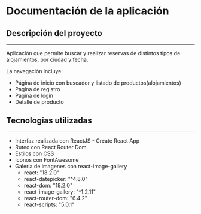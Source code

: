 # Documentación de la aplicación

## Descripción del proyecto

---

Aplicación que permite buscar y realizar reservas de distintos tipos de alojamientos, por ciudad y fecha.

La navegación incluye:

- Página de inicio con buscador y listado de productos(alojamientos)
- Pagina de registro
- Pagina de login
- Detalle de producto

## Tecnologías utilizadas

---

- Interfaz realizada con ReactJS - Create React App
- Ruteo con React Router Dom
- Estilos con CSS
- Iconos con FontAwesome
- Galeria de imagenes con react-image-gallery
  - react: "18.2.0"
  - react-datepicker: "^4.8.0"
  - react-dom: "18.2.0"
  - react-image-gallery: "^1.2.11"
  - react-router-dom: "6.4.2"
  - react-scripts: "5.0.1"
